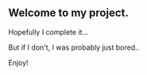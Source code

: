 ## Welcome to my project.
Hopefully I complete it...

But if I don't, I was probably just bored..

Enjoy!


